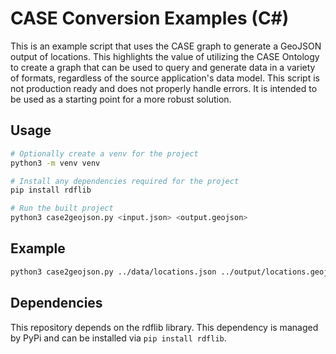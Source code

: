 # CASE Conversion Examples (C#)

This is an example script that uses the CASE graph to generate a GeoJSON output of locations. This highlights the value
of utilizing the CASE Ontology to create a graph that can be used to query and generate data in a variety of formats,
regardless of the source application's data model. This script is not production ready and does not properly handle
errors. It is intended to be used as a starting point for a more robust solution.

## Usage

```bash
# Optionally create a venv for the project
python3 -m venv venv

# Install any dependencies required for the project
pip install rdflib

# Run the built project
python3 case2geojson.py <input.json> <output.geojson>
```

## Example

```bash
python3 case2geojson.py ../data/locations.json ../output/locations.geojson
```

## Dependencies
This repository depends on the rdflib library. This dependency is managed by PyPi and can be installed via `pip install rdflib`.
